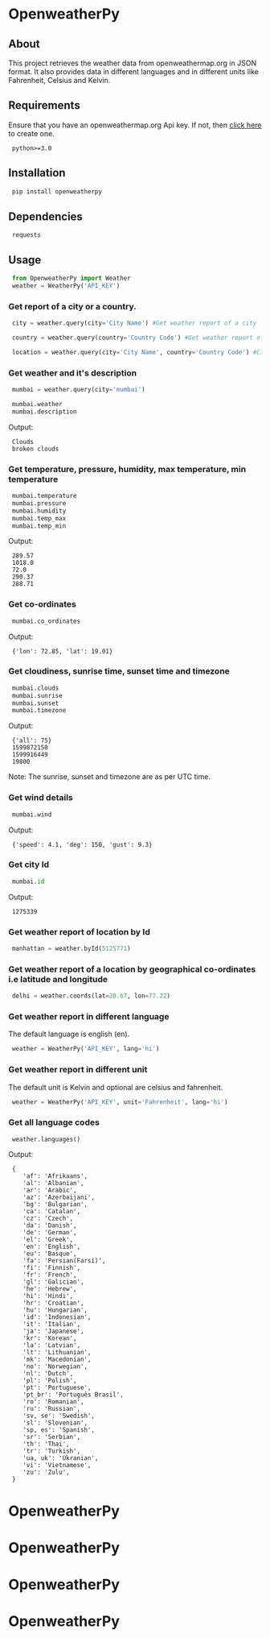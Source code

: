 # OpenweatherPy

## About
This project retrieves the weather data from openweathermap.org in JSON format. It also provides data in different languages and in different units like Fahrenheit, Celsius and Kelvin. 

## Requirements
Ensure that you have an openweathermap.org Api key. If not, then [click here](https://openweathermap.org/api) to create one. 
```
 python>=3.0
```

##  Installation
```python
 pip install openweatherpy
```

## Dependencies
```
 requests
```

## Usage
```python
 from OpenweatherPy import Weather
 weather = WeatherPy('API_KEY')
```

### Get report of a city or a country. 
```python
 city = weather.query(city='City Name') #Get weather report of a city

 country = weather.query(country='Country Code') #Get weather report of a country

 location = weather.query(city='City Name', country='Country Code') #City and Country keywords and can be used at a same time
```

### Get weather and it's description
```python
 mumbai = weather.query(city='mumbai')

 mumbai.weather
 mumbai.description
```

Output:
```
 Clouds
 broken clouds
```

### Get temperature, pressure, humidity, max temperature, min temperature
```python
 mumbai.temperature
 mumbai.pressure
 mumbai.humidity
 mumbai.temp_max
 mumbai.temp_min
```

Output:
```
 289.57
 1018.0
 72.0
 290.37
 288.71
```

### Get co-ordinates
```python
 mumbai.co_ordinates
```

Output:
```
 {'lon': 72.85, 'lat': 19.01}
```

### Get cloudiness, sunrise time, sunset time and timezone
```python
 mumbai.clouds
 mumbai.sunrise
 mumbai.sunset
 mumbai.timezone
```

Output:
```
 {'all': 75}
 1599872150
 1599916449
 19800
```
Note: The sunrise, sunset and timezone are as per UTC time. 

### Get wind details
```python
 mumbai.wind
```

Output:
```
 {'speed': 4.1, 'deg': 150, 'gust': 9.3}
```

### Get city Id 
```python
 mumbai.id
```
Output:
```
 1275339
```

### Get weather report of location by Id
```python
 manhattan = weather.byId(5125771) 
```

### Get weather report of a location by geographical co-ordinates i.e latitude and longitude
```python
 delhi = weather.coords(lat=28.67, lon=77.22) 
```

### Get weather report in different language
The default language is english (en). 
```python
 weather = WeatherPy('API_KEY', lang='hi') 
```

### Get weather report in different unit
The default unit is Kelvin and optional are celsius and fahrenheit. 
```python
 weather = WeatherPy('API_KEY', unit='Fahrenheit', lang='hi') 
```

### Get all language codes
```
 weather.languages() 
```

Output:
```
 {
    'af': 'Afrikaans',
    'al': 'Albanian',
    'ar': 'Arabic',
    'az': 'Azerbaijani',
    'bg': 'Bulgarian',
    'ca': 'Catalan',
    'cz': 'Czech',
    'da': 'Danish',
    'de': 'German',
    'el': 'Greek',
    'en': 'English',
    'eu': 'Basque',
    'fa': 'Persian(Farsi)',
    'fi': 'Finnish',
    'fr': 'French',
    'gl': 'Galician',
    'he': 'Hebrew',
    'hi': 'Hindi',
    'hr': 'Croatian',
    'hu': 'Hungarian',
    'id': 'Indonesian',
    'it': 'Italian',
    'ja': 'Japanese',
    'kr': 'Korean',
    'la': 'Latvian',
    'lt': 'Lithuanian',
    'mk': 'Macedonian',
    'no': 'Norwegian',
    'nl': 'Dutch',
    'pl': 'Polish',
    'pt': 'Portuguese',
    'pt_br': 'Português Brasil',
    'ro': 'Romanian',
    'ru': 'Russian',
    'sv, se': 'Swedish',
    'sl': 'Slovenian',
    'sp, es': 'Spanish',
    'sr': 'Serbian',
    'th': 'Thai',
    'tr': 'Turkish',
    'ua, uk': 'Ukranian',
    'vi': 'Vietnamese',
    'zu': 'Zulu',
 }
```
# OpenweatherPy
# OpenweatherPy
# OpenweatherPy
# OpenweatherPy
